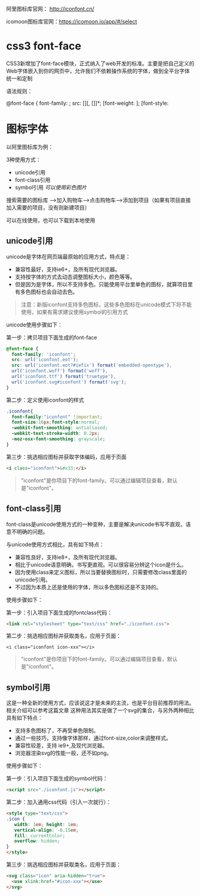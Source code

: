 
阿里图标库官网： http://iconfont.cn/

icomoon图标库官网：https://icomoon.io/app/#/select



# css3 font-face

CSS3新增加了font-face模块，正式纳入了web开发的标准。主要是把自己定义的Web字体嵌入到你的网页中，允许我们不依赖操作系统的字体，做到全平台字体统一和定制

语法规则：

@font-face { font-family: ; src: [][, []]*; [font-weight: ]; [font-style:



# 图标字体  

以阿里图标库为例：

3种使用方式：
- unicode引用
- font-class引用
- symbol引用        *可以使用彩色图片*


搜索需要的图标库 ——>加入购物车——>点击购物车——>添加到项目（如果有项目直接加入需要的项目，没有则新建项目）

可以在线使用，也可以下载到本地使用



## unicode引用

unicode是字体在网页端最原始的应用方式，特点是：

- 兼容性最好，支持ie6+，及所有现代浏览器。
- 支持按字体的方式去动态调整图标大小，颜色等等。
- 但是因为是字体，所以不支持多色。只能使用平台里单色的图标，就算项目里有多色图标也会自动去色。

> 注意：新版iconfont支持多色图标，这些多色图标在unicode模式下将不能使用，如果有需求建议使用symbol的引用方式

unicode使用步骤如下：

第一步：拷贝项目下面生成的font-face
```css
@font-face {
  font-family: 'iconfont';
  src: url('iconfont.eot');
  src: url('iconfont.eot?#iefix') format('embedded-opentype'),
  url('iconfont.woff') format('woff'),
  url('iconfont.ttf') format('truetype'),
  url('iconfont.svg#iconfont') format('svg');
}
```
第二步：定义使用iconfont的样式
```css
.iconfont{
  font-family:"iconfont" !important;
  font-size:16px;font-style:normal;
  -webkit-font-smoothing: antialiased;
  -webkit-text-stroke-width: 0.2px;
  -moz-osx-font-smoothing: grayscale;
}
```
第三步：挑选相应图标并获取字体编码，应用于页面
```html
<i class="iconfont">&#x33;</i>
```
> "iconfont"是你项目下的font-family。可以通过编辑项目查看，默认是"iconfont"。



## font-class引用

font-class是unicode使用方式的一种变种，主要是解决unicode书写不直观，语意不明确的问题。

与unicode使用方式相比，具有如下特点：

- 兼容性良好，支持ie8+，及所有现代浏览器。
- 相比于unicode语意明确，书写更直观。可以很容易分辨这个icon是什么。
- 因为使用class来定义图标，所以当要替换图标时，只需要修改class里面的unicode引用。
- 不过因为本质上还是使用的字体，所以多色图标还是不支持的。

使用步骤如下：

第一步：引入项目下面生成的fontclass代码：

```html
<link rel="stylesheet" type="text/css" href="./iconfont.css">
```

第二步：挑选相应图标并获取类名，应用于页面：
```
<i class="iconfont icon-xxx"></i>
```
> "iconfont"是你项目下的font-family。可以通过编辑项目查看，默认是"iconfont"。



## symbol引用

这是一种全新的使用方式，应该说这才是未来的主流，也是平台目前推荐的用法。相关介绍可以参考这篇文章 这种用法其实是做了一个svg的集合，与另外两种相比具有如下特点：

- 支持多色图标了，不再受单色限制。
- 通过一些技巧，支持像字体那样，通过font-size,color来调整样式。
- 兼容性较差，支持 ie9+,及现代浏览器。
- 浏览器渲染svg的性能一般，还不如png。

使用步骤如下：

第一步：引入项目下面生成的symbol代码：
```html
<script src="./iconfont.js"></script>
```

第二步：加入通用css代码（引入一次就行）：
```html
<style type="text/css">
.icon {
   width: 1em; height: 1em;
   vertical-align: -0.15em;
   fill: currentColor;
   overflow: hidden;
}
</style>
```

第三步：挑选相应图标并获取类名，应用于页面：
```html
<svg class="icon" aria-hidden="true">
  <use xlink:href="#icon-xxx"></use>
</svg>
```